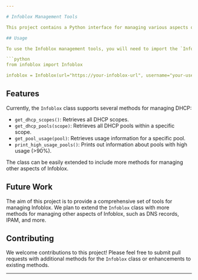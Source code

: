 ```yaml
---

# Infoblox Management Tools

This project contains a Python interface for managing various aspects of Infoblox, including DHCP pool usage. The `Infoblox` class in the Python script provides a way to interface with Infoblox's API and perform common management tasks in a scalable, object-oriented way.

## Usage

To use the Infoblox management tools, you will need to import the `Infoblox` class from the Python script and create an instance with your Infoblox's URL, username, and password.

```python
from infoblox import Infoblox

infoblox = Infoblox(url="https://your-infoblox-url", username="your-username", password="your-password")
```

## Features

Currently, the `Infoblox` class supports several methods for managing DHCP:

- `get_dhcp_scopes()`: Retrieves all DHCP scopes.
- `get_dhcp_pools(scope)`: Retrieves all DHCP pools within a specific scope.
- `get_pool_usage(pool)`: Retrieves usage information for a specific pool.
- `print_high_usage_pools()`: Prints out information about pools with high usage (>90%).

The class can be easily extended to include more methods for managing other aspects of Infoblox.

## Future Work

The aim of this project is to provide a comprehensive set of tools for managing Infoblox. We plan to extend the `Infoblox` class with more methods for managing other aspects of Infoblox, such as DNS records, IPAM, and more.

## Contributing

We welcome contributions to this project! Please feel free to submit pull requests with additional methods for the `Infoblox` class or enhancements to existing methods.

---
```

